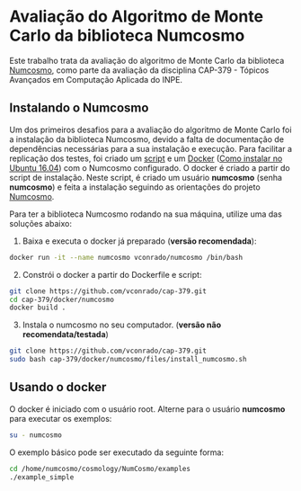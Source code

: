 # Avaliação do Algoritmo de Monte Carlo da biblioteca Numcosmo
Este trabalho trata da avaliação do algoritmo de Monte Carlo da biblioteca [Numcosmo](https://numcosmo.github.io/), como parte da avaliação da disciplina CAP-379 - Tópicos Avançados em Computação Aplicada do INPE.

## Instalando o Numcosmo

Um dos primeiros desafios para a avaliação do algoritmo de Monte Carlo foi a instalação da biblioteca Numcosmo, devido a falta de documentação de dependências necessárias para a sua instalação e execução. Para facilitar a replicação dos testes, foi criado um [script](https://raw.githubusercontent.com/vconrado/cap-379/master/docker/numcosmo/files/install_numcosmo.sh) e um [Docker](http://www.docker.com) ([Como instalar no Ubuntu 16.04](https://www.digitalocean.com/community/tutorials/como-instalar-e-usar-o-docker-no-ubuntu-16-04-pt)) com o Numcosmo configurado.
O docker é criado a partir do script de instalação. Neste script, é criado um usuário **numcosmo** (senha **numcosmo**) e feita a instalação seguindo as orientações do projeto [Numcosmo](https://numcosmo.github.io/download/).

Para ter a biblioteca Numcosmo rodando na sua máquina, utilize uma das soluções abaixo:

1. Baixa e executa o docker já preparado (**versão recomendada**):

```bash
docker run -it --name numcosmo vconrado/numcosmo /bin/bash
```

2. Constrói o docker a partir do Dockerfile e script:
```bash
git clone https://github.com/vconrado/cap-379.git
cd cap-379/docker/numcosmo
docker build .
```

3. Instala o numcosmo no seu computador. (**versão não recomendata/testada**)

```bash
git clone https://github.com/vconrado/cap-379.git
sudo bash cap-379/docker/numcosmo/files/install_numcosmo.sh
```


## Usando o docker
O docker é iniciado com o usuário root. Alterne para o usuário **numcosmo** para executar os exemplos:
```bash
su - numcosmo
```

O exemplo básico pode ser executado da seguinte forma:
```bash
cd /home/numcosmo/cosmology/NumCosmo/examples
./example_simple
```
